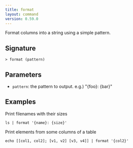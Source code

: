 ```yaml
---
title: format
layout: command
version: 0.59.0
---
```


Format columns into a string using a simple pattern.

## Signature

```> format (pattern)```

## Parameters

 -  `pattern`: the pattern to output. e.g.) "{foo}: {bar}"

## Examples

Print filenames with their sizes
```shell
ls | format '{name}: {size}'
```

Print elements from some columns of a table
```shell
echo [[col1, col2]; [v1, v2] [v3, v4]] | format '{col2}'
```

